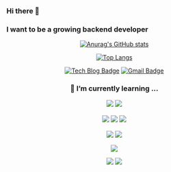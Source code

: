 ### Hi there 👋
### I want to be a growing backend developer 
<div align=center>
  
[![Anurag's GitHub stats](https://github-readme-stats.vercel.app/api?username=sussa3007&show_icons=true&theme=tokyonight&hide=stars&include_all_commits=false&hide_border=true)](https://github.com/sussa3007)

[![Top Langs](https://github-readme-stats.vercel.app/api/top-langs/?username=sussa3007&layout=compact&theme=tokyonight&card_width=450px&hide_border=true)](https://github.com/sussa3007)
  
  
[![Tech Blog Badge](http://img.shields.io/badge/-Tech%20blog-black?style=flat-square&logo=github&link=https://sussa3007.github.io/)](https://sussa3007.github.io/)
[![Gmail Badge](https://img.shields.io/badge/-Gmail-d14836?style=flat-square&logo=Gmail&logoColor=white&link=mailto:sussa1933@gmail.com)](mailto:sussa1933@gmail.com)
  
  ### **🌱 I’m currently learning ...**
  
  <img src="https://img.shields.io/badge/Java-007396?style=flat-square&logo=Java&logoColor=white"/>
  <img src="https://img.shields.io/badge/Kotlin-7F52FF?style=flat-square&logo=Kotlin&logoColor=white"/> <br>
    <br>
  
  <img src="https://img.shields.io/badge/Spring-6DB33F?style=flat-square&logo=Spring&logoColor=white"/> 
  <img src="https://img.shields.io/badge/Spring Boot-6DB33F?style=flat-square&logo=Spring Boot&logoColor=white"/> 
  <img src="https://img.shields.io/badge/SpringSecurity-6DB33F?style=flat-square&logo=SpringSecurity&logoColor=white"/>  <br>
    <br>
  
  <img src="https://img.shields.io/badge/Git-F05032?style=flat-square&logo=Git&logoColor=white"/> 
  <img src="https://img.shields.io/badge/GitHub-181717?style=flat-square&logo=GitHub&logoColor=white"/> <br>
  
  
  <img src="https://img.shields.io/badge/MySQL-4479A1?style=flat-square&logo=MySQL&logoColor=black"/>  <br>
  
  
  <img src="https://img.shields.io/badge/Amazon EC2-FF9900?style=flat-square&logo=Amazon EC2&logoColor=white"/> 
  <img src="https://img.shields.io/badge/Docker-2496ED?style=flat-square&logo=Docker&logoColor=white"/> 

  
</div>
<!--
**sussa3007/sussa3007** is a ✨ _special_ ✨ repository because its `README.md` (this file) appears on your GitHub profile.

Here are some ideas to get you started:

- 🔭 I’m currently working on ...
- 🌱 I’m currently learning ...
- 👯 I’m looking to collaborate on ...
- 🤔 I’m looking for help with ...
- 💬 Ask me about ...
- 📫 How to reach me: ...
- 😄 Pronouns: ...
- ⚡ Fun fact: ...
-->
